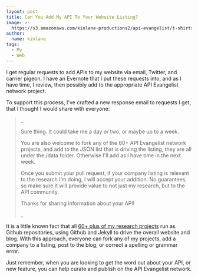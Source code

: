 ```yaml
---
layout: post
title: Can You Add My API To Your Website Listing?
image: >-
  https://s3.amazonaws.com/kinlane-productions2/api-evangelist/t-shirts/KL_InApiWeTrust-1000.png
author:
  name: kinlane
tags:
  - My
  - Web
---
```

I get regular requests to add APIs to my website via email, Twitter, and carrier pigeon. I have an Evernote that I put these requests into, and as I have time, I review, then possibly add to the appropriate API Evangelist network project.

To support this process, I've crafted a new response email to requests I get, that I thought I would share with everyone:

> _
> 
> Sure thing. It could take me a day or two, or maybe up to a week.
> 
> You are also welcome to fork any of the 60+ API Evangelist network projects, and add to the JSON list that is driving the listing, they are all under the /data folder. Otherwise I'll add as I have time in the next week.
> 
> Once you submit your pull request, if your company listing is relevant to the research I’m doing, I will accept your addition. No guarantees, so make sure it will provide value to not just my research, but to the API community.
> 
> Thanks for sharing information about your API!
> 
> _

It is a little known fact that all [60+ plus of my research projects](http://kinlane.com/projects/) run as Github repositories, using Github and Jekyll to drive the overall website and blog. With this approach, everyone can fork any of my projects, add a company to a listing, post to the blog, or correct a spelling or grammar error.

Just remember, when you are looking to get the word out about your API, or new feature, you can help curate and publish on the API Evangelist network.